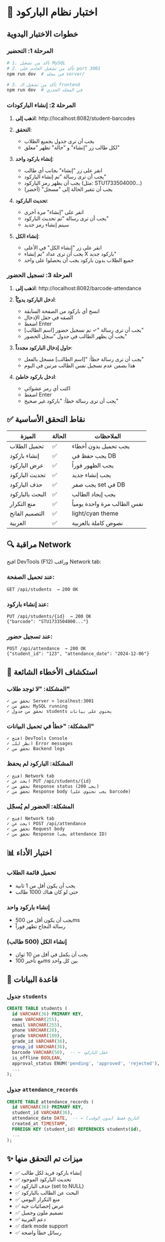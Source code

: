# 🧪 اختبار نظام الباركود

## خطوات الاختبار اليدوية

### المرحلة 1: التحضير
```bash
# 1. تأكد من تشغيل MySQL
# 2. تأكد من تشغيل الخادم على port 3001
npm run dev  # في مجلد server/

# 3. تأكد من تشغيل الـ frontend
npm run dev  # في المجلد الجذري
```

### المرحلة 2: إنشاء الباركودات

1. **اذهب إلى**: http://localhost:8082/student-barcodes
2. **التحقق**:
   - يجب أن ترى جدول بجميع الطلاب
   - لكل طالب زر "إنشاء" و "حالة" تظهر "معلق"

3. **إنشاء باركود واحد**:
   - انقر على زر "إنشاء" بجانب أي طالب
   - يجب أن ترى رسالة "تم إنشاء الباركود"
   - يجب أن يظهر رمز الباركود (مثل: STU1733504000...)
   - يجب أن تتغير الحالة إلى "مسجل" (أخضر)

4. **تحديث الباركود**:
   - انقر على "إنشاء" مرة أخرى
   - يجب أن ترى رسالة "تم تحديث الباركود"
   - سيتم إنشاء رمز جديد

5. **إنشاء الكل**:
   - انقر على زر "إنشاء الكل" في الأعلى
   - يجب أن ترى عداد "تم إنشاء X باركود جديد"
   - جميع الطلاب بدون باركود يجب أن يحصلوا على واحد

### المرحلة 3: تسجيل الحضور

1. **اذهب إلى**: http://localhost:8082/barcode-attendance

2. **ادخل الباركود يدويّاً**:
   - انسخ أي باركود من الصفحة السابقة
   - الصقه في حقل الإدخال
   - اضغط Enter
   - يجب أن ترى رسالة "✓ تم تسجيل حضور [اسم الطالب]"
   - يجب أن يظهر الطالب في جدول "سجل الحضور"

3. **حاول إدخال الباركود مجدداً**:
   - يجب أن ترى رسالة خطأ: "[اسم الطالب] مسجل بالفعل"
   - هذا يضمن عدم تسجيل نفس الطالب مرتين في اليوم

4. **ادخل باركود خاطئ**:
   - اكتب أي رمز عشوائي
   - اضغط Enter
   - يجب أن ترى رسالة خطأ: "باركود غير صحيح"

## ✅ نقاط التحقق الأساسية

| الميزة | الحالة | الملاحظات |
|--------|--------|----------|
| تحميل الطلاب | ✅ | يجب تحميل بدون أخطاء |
| إنشاء باركود | ✅ | يجب حفظ في DB |
| عرض الباركود | ✅ | يجب الظهور فوراً |
| تحديث الباركود | ✅ | يجب إنشاء جديد |
| حذف الباركود | ✅ | يجب صفر set في DB |
| البحث بالباركود | ✅ | يجب إيجاد الطالب |
| منع التكرار | ✅ | نفس الطالب مرة واحدة يومياً |
| التصميم الفاتح | ✅ | light/cyan theme |
| العربية | ✅ | نصوص كاملة بالعربية |

## 🔍 مراقبة Network

افتح DevTools (F12) وراقب Network tab:

### عند تحميل الصفحة:
```
GET /api/students  → 200 OK
```

### عند إنشاء باركود:
```
PUT /api/students/{id}  → 200 OK
{"barcode": "STU1733504000..."}
```

### عند تسجيل حضور:
```
POST /api/attendance  → 200 OK
{"student_id": "123", "attendance_date": "2024-12-06"}
```

## 🐛 استكشاف الأخطاء الشائعة

### المشكلة: "لا توجد طلاب"
```
✓ تحقق من Server > localhost:3001
✓ تحقق من MySQL running
✓ تحقق من جدول students يحتوي على بيانات
```

### المشكلة: "خطأ في تحميل البيانات"
```
✓ افتح DevTools Console
✓ انظر للـ Error messages
✓ تحقق من Backend logs
```

### المشكلة: الباركود لم يحفظ
```
✓ افتح Network tab
✓ ابحث عن PUT /api/students/{id}
✓ تحقق من Response status (يجب 200)
✓ تحقق من Response body (يجب تحتوي على barcode)
```

### المشكلة: الحضور لم يُسجّل
```
✓ افتح Network tab
✓ ابحث عن POST /api/attendance
✓ تحقق من Request body
✓ تحقق من Response (يجب attendance ID)
```

## 📊 اختبار الأداء

### تحميل قائمة الطلاب
- يجب أن يكون أقل من 1 ثانية
- حتى لو كان هناك 1000 طالب

### إنشاء باركود واحد
- يجب أن يكون أقل من 500ms
- رسالة النجاح تظهر فوراً

### إنشاء الكل (500 طالب)
- يجب أن يكمل في أقل من 10 ثوان
- مع تأخير 100ms بين كل واحد

## 📝 قاعدة البيانات

### جدول `students`
```sql
CREATE TABLE students (
  id VARCHAR(36) PRIMARY KEY,
  name VARCHAR(255),
  email VARCHAR(255),
  phone VARCHAR(20),
  grade VARCHAR(100),
  grade_id VARCHAR(36),
  group_id VARCHAR(36),
  barcode VARCHAR(50),  -- ← حقل الباركود
  is_offline BOOLEAN,
  approval_status ENUM('pending', 'approved', 'rejected'),
  ...
);
```

### جدول `attendance_records`
```sql
CREATE TABLE attendance_records (
  id VARCHAR(36) PRIMARY KEY,
  student_id VARCHAR(36),
  attendance_date DATE,  -- ← التاريخ فقط (بدون الوقت)
  created_at TIMESTAMP,
  FOREIGN KEY (student_id) REFERENCES students(id),
  ...
);
```

## ✨ ميزات تم التحقق منها

- ✅ إنشاء باركود فريد لكل طالب
- ✅ تحديث الباركود الموجود
- ✅ حذف الباركود (set to NULL)
- ✅ البحث عن الطالب بالباركود
- ✅ منع التكرار اليومي
- ✅ عرض إحصائيات حية
- ✅ تصميم ملون وجميل
- ✅ دعم العربية
- ✅ dark mode support
- ✅ رسائل خطأ واضحة
